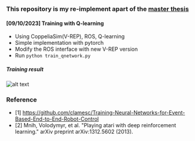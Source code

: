 ### This repository is my re-implement apart of the [master thesis](https://github.com/clamesc/Training-Neural-Networks-for-Event-Based-End-to-End-Robot-Control)
#### [09/10/2023] Training with Q-learning
* Using CoppeliaSim(V-REP), ROS, Q-learning
* Simple implementation with pytorch
* Modify the ROS interface with new V-REP version
* Run `python train_qnetwork.py`
##### Training result
![alt text](https://github.com/phuongboi/land-following-with-reinforcement-learning/blob/main/figures/recording_2023_10_19-06_46-39.gif)  


### Reference
* [1] https://github.com/clamesc/Training-Neural-Networks-for-Event-Based-End-to-End-Robot-Control
* [2] Mnih, Volodymyr, et al. "Playing atari with deep reinforcement learning." arXiv preprint arXiv:1312.5602 (2013).
